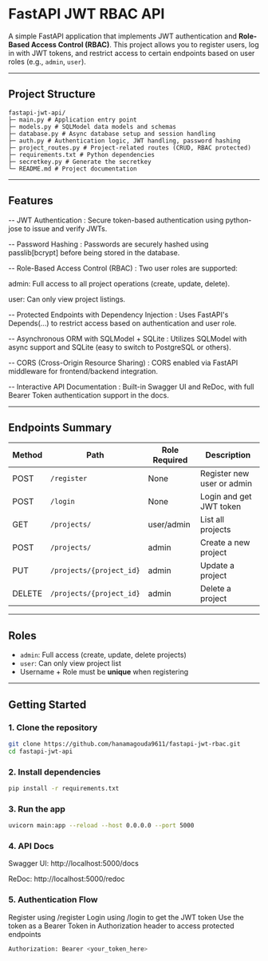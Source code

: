 
# FastAPI JWT RBAC API

A simple FastAPI application that implements JWT authentication and **Role-Based Access Control (RBAC)**. This project allows you to register users, log in with JWT tokens, and restrict access to certain endpoints based on user roles (e.g., `admin`, `user`).

---

##  Project Structure

    fastapi-jwt-api/
    ├─ main.py # Application entry point
    ├─ models.py # SQLModel data models and schemas
    ├─ database.py # Async database setup and session handling
    ├─ auth.py # Authentication logic, JWT handling, password hashing
    ├─ project_routes.py # Project-related routes (CRUD, RBAC protected)
    ├─ requirements.txt # Python dependencies
    ├─ secretkey.py # Generate the secretkey
    └─ README.md # Project documentation

---

## Features

-- JWT Authentication :
Secure token-based authentication using python-jose to issue and verify JWTs.

-- Password Hashing :
Passwords are securely hashed using passlib[bcrypt] before being stored in the database.

-- Role-Based Access Control (RBAC) :
Two user roles are supported:

  admin: Full access to all project operations (create, update, delete).

  user: Can only view project listings.

-- Protected Endpoints with Dependency Injection :
Uses FastAPI's Depends(...) to restrict access based on authentication and user role.

-- Asynchronous ORM with SQLModel + SQLite :
Utilizes SQLModel with async support and SQLite (easy to switch to PostgreSQL or others).

-- CORS (Cross-Origin Resource Sharing) :
CORS enabled via FastAPI middleware for frontend/backend integration.

-- Interactive API Documentation :
Built-in Swagger UI and ReDoc, with full Bearer Token authentication support in the docs.

---

## Endpoints Summary

| Method | Path                         | Role Required | Description                   |
|--------|------------------------------|---------------|-------------------------------|
| POST   | `/register`                  | None          | Register new user or admin    |
| POST   | `/login`                     | None          | Login and get JWT token       |
| GET    | `/projects/`                 | user/admin    | List all projects             |
| POST   | `/projects/`                 | admin         | Create a new project          |
| PUT    | `/projects/{project_id}`     | admin         | Update a project              |
| DELETE | `/projects/{project_id}`     | admin         | Delete a project              |

---

## Roles

- `admin`: Full access (create, update, delete projects)
- `user`: Can only view project list
- Username + Role must be **unique** when registering

---

## Getting Started

### 1. Clone the repository

```bash
git clone https://github.com/hanamagouda9611/fastapi-jwt-rbac.git
cd fastapi-jwt-api
```

### 2. Install dependencies
```bash
pip install -r requirements.txt
```

### 3. Run the app 

```bash
uvicorn main:app --reload --host 0.0.0.0 --port 5000 
```

### 4. API Docs

Swagger UI: http://localhost:5000/docs

ReDoc: http://localhost:5000/redoc

### 5. Authentication Flow

Register using /register
Login using /login to get the JWT token
Use the token as a Bearer Token in Authorization header to access protected endpoints

```bash
Authorization: Bearer <your_token_here>
```
